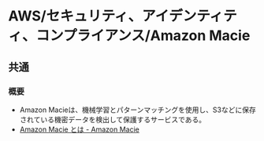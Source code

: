 # AWS/セキュリティ、アイデンティティ、コンプライアンス/Amazon Macie

## 共通

### 概要

- Amazon Macieは、機械学習とパターンマッチングを使用し、S3などに保存されている機密データを検出して保護するサービスである。
- [Amazon Macie とは - Amazon Macie](https://docs.aws.amazon.com/ja_jp/macie/latest/user/what-is-macie.html)

